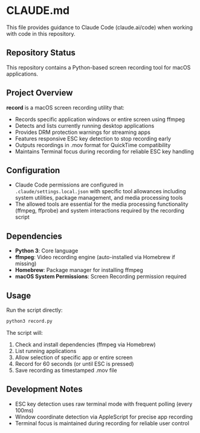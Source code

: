 # CLAUDE.md

This file provides guidance to Claude Code (claude.ai/code) when working with code in this repository.

## Repository Status

This repository contains a Python-based screen recording tool for macOS applications.

## Project Overview

**record** is a macOS screen recording utility that:
- Records specific application windows or entire screen using ffmpeg
- Detects and lists currently running desktop applications
- Provides DRM protection warnings for streaming apps
- Features responsive ESC key detection to stop recording early
- Outputs recordings in .mov format for QuickTime compatibility
- Maintains Terminal focus during recording for reliable ESC key handling

## Configuration

- Claude Code permissions are configured in `.claude/settings.local.json` with specific tool allowances including system utilities, package management, and media processing tools
- The allowed tools are essential for the media processing functionality (ffmpeg, ffprobe) and system interactions required by the recording script

## Dependencies

- **Python 3**: Core language
- **ffmpeg**: Video recording engine (auto-installed via Homebrew if missing)
- **Homebrew**: Package manager for installing ffmpeg
- **macOS System Permissions**: Screen Recording permission required

## Usage

Run the script directly:
```bash
python3 record.py
```

The script will:
1. Check and install dependencies (ffmpeg via Homebrew)
2. List running applications
3. Allow selection of specific app or entire screen
4. Record for 60 seconds (or until ESC is pressed)
5. Save recording as timestamped .mov file

## Development Notes

- ESC key detection uses raw terminal mode with frequent polling (every 100ms)
- Window coordinate detection via AppleScript for precise app recording
- Terminal focus is maintained during recording for reliable user control